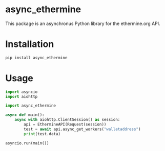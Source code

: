 # async_ethermine

This package is an asynchronus Python library for the ethermine.org API.

# Installation

```python
pip install async_ethermine
```

# Usage
```python
import asyncio
import aiohttp

import async_ethermine

async def main():
    async with aiohttp.ClientSession() as session:
        api = EthermineAPI(Request(session))
        test = await api.async_get_workers("walletaddress")
        print(test.data)

asyncio.run(main())
```
